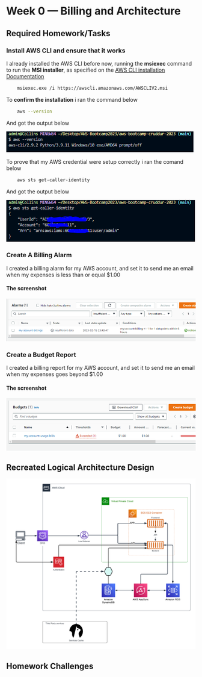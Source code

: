 # Week 0 — Billing and Architecture

## Required Homework/Tasks

### Install AWS CLI and ensure that it works

I already installed the AWS CLI before now, running the **msiexec** command to run the **MSI installer**, as specified on the [AWS CLI installation Documentation](https://docs.aws.amazon.com/cli/latest/userguide/getting-started-install.html)

```bash
    msiexec.exe /i https://awscli.amazonaws.com/AWSCLIV2.msi
```
To **confirm the installation** i ran the command below
    
```bash
    aws --version
``` 
And got the output below
    
![screen shot of aws-version](/images/aws-version.PNG)

To prove that my AWS credential were setup correctly i ran the comand below
    
```bash
    aws sts get-caller-identity
```
And got the output below

![screen shot of aws-sts](/images/awscli-ID.PNG)

### Create A Billing Alarm

I created a billing alarm for my AWS account, and set it to send me an email when my expenses is less than or equal $1.00

#### The screenshot
![screen shot of billing alarm](/images/billing-alarm.PNG)

### Create a Budget Report

I created a billing report for my AWS account, and set it to send me an email when my expenses goes beyond $1.00

#### The screenshot

![screen shot of billing report](/images/budgets.PNG)

## Recreated Logical Architecture Design
![cruddur logical diagram](/images/Cruddur-Logical-Architecture-Diagram.png)


## Homework Challenges

